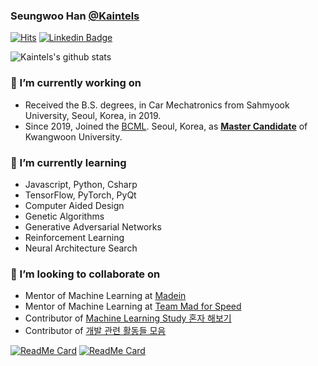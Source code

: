 ### Seungwoo Han [@Kaintels](https://blog.naver.com/engineeringxyz)

[![Hits](https://hits.seeyoufarm.com/api/count/incr/badge.svg?url=https%3A%2F%2Fgithub.com%2FKaintels)](https://hits.seeyoufarm.com)
[![Linkedin Badge](https://img.shields.io/badge/-LinkedIn-blue?style=flat-square&logo=Linkedin&logoColor=white&link=https://www.linkedin.com/in/swhan/)](https://www.linkedin.com/in/swhan/)

![Kaintels's github stats](https://github-readme-stats.vercel.app/api?username=Kaintels&show_icons=true&hide_border=true&&count_private=true)

### 🔭 I’m currently working on
- Received the B.S. degrees, in Car Mechatronics from Sahmyook University, Seoul, Korea, in 2019.
- Since 2019, Joined the [BCML](http://bcml.kw.ac.kr/). Seoul, Korea, as [**Master Candidate**](https://scholar.google.com/citations?user=NWbfyKYAAAAJ&hl=ko) of Kwangwoon University.

### 🌱 I’m currently learning
- Javascript, Python, Csharp
- TensorFlow, PyTorch, PyQt
- Computer Aided Design
- Genetic Algorithms
- Generative Adversarial Networks
- Reinforcement Learning
- Neural Architecture Search

### 👯 I’m looking to collaborate on
- Mentor of Machine Learning at [Madein](https://made-in.co.kr/)
- Mentor of Machine Learning at [Team Mad for Speed](https://www.facebook.com/teammfs)
- Contributor of [Machine Learning Study 혼자 해보기](https://github.com/teddylee777/machine-learning) 
- Contributor of [개발 관련 활동들 모음](https://github.com/FKgk/awesome-activity)

[![ReadMe Card](https://github-readme-stats.vercel.app/api/pin/?username=kaintels&repo=heartbeat-detection-snippet)](https://github.com/Kaintels/heartbeat-detection-snippet)
[![ReadMe Card](https://github-readme-stats.vercel.app/api/pin/?username=kaintels&repo=bp-prediction-snippet)](https://github.com/Kaintels/bp-prediction-snippet)

